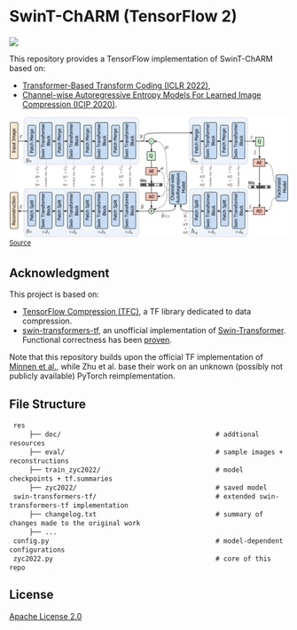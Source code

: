 # SwinT-ChARM (TensorFlow 2)

[<img src="https://colab.research.google.com/assets/colab-badge.svg" align="center">](https://colab.research.google.com/drive/1V-2yrtyrFJLLHHibq6p_EHV4j5wxezIQ#scrollTo=15459hLADVL3)

This repository provides a TensorFlow implementation of SwinT-ChARM based on:

- [Transformer-Based Transform Coding (ICLR 2022)](https://openreview.net/pdf?id=IDwN6xjHnK8),
- [Channel-wise Autoregressive Entropy Models For Learned Image Compression (ICIP 2020)](https://arxiv.org/pdf/2007.08739.pdf).

![SwinT-ChARM net arch](https://github.com/Nikolai10/SwinT-ChARM/blob/master/res/doc/figures/teaser.png)
<sup>
[Source](https://openreview.net/pdf?id=IDwN6xjHnK8)
</sup>

## Acknowledgment
This project is based on:

- [TensorFlow Compression (TFC)](https://github.com/tensorflow/compression), a TF library dedicated to data compression.
- [swin-transformers-tf](https://github.com/sayakpaul/swin-transformers-tf), an unofficial implementation of [Swin-Transformer](https://github.com/microsoft/Swin-Transformer). Functional correctness has been [proven](https://github.com/microsoft/Swin-Transformer/pull/206).

Note that this repository builds upon the official TF implementation of [Minnen et al.](https://github.com/tensorflow/compression/blob/master/models/ms2020.py), while Zhu et al. base their work on an
unknown (possibly not publicly available) PyTorch reimplementation.

## File Structure

     res
         ├── doc/                                       # addtional resources
         ├── eval/                                      # sample images + reconstructions
         ├── train_zyc2022/                             # model checkpoints + tf.summaries
         ├── zyc2022/                                   # saved model
     swin-transformers-tf/                              # extended swin-transformers-tf implementation 
         ├── changelog.txt                              # summary of changes made to the original work
         ├── ...  
     config.py                                          # model-dependent configurations
     zyc2022.py                                         # core of this repo

## License
[Apache License 2.0](LICENSE)